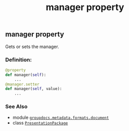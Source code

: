 ﻿---
title: manager property
second_title: GroupDocs.Metadata for Python via .NET API References
description: 
type: docs
url: /python-net/groupdocs.metadata.formats.document/presentationpackage/manager/
is_root: false
weight: 300
---

## manager property


Gets or sets the manager.
### Definition:
```python
@property
def manager(self):
    ...
@manager.setter
def manager(self, value):
    ...
```

### See Also
* module [`groupdocs.metadata.formats.document`](../../)
* class [`PresentationPackage`](/metadata/python-net/groupdocs.metadata.formats.document/presentationpackage)
